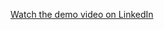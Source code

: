 [Watch the demo video on LinkedIn](https://www.linkedin.com/feed/update/urn:li:activity:7199303306551128064/?originTrackingId=ZS8R6%2FvtQWK1giPkhTfn8g%3D%3D)
